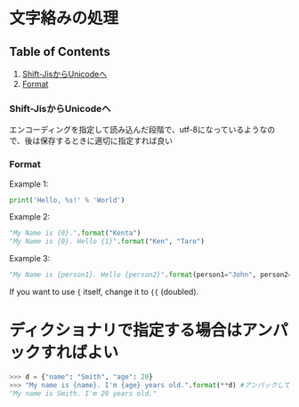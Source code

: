 # 文字絡みの処理

## Table of Contents
1. [Shift-JisからUnicodeへ](#shift-jisからunicodeへ)
2. [Format](#format)


### Shift-JisからUnicodeへ
エンコーディングを指定して読み込んだ段階で、utf-8になっているようなので、後は保存するときに適切に指定すれば良い

### Format
Example 1:
```python
print('Hello, %s!' % 'World')
```
Example 2:
```python
"My Name is {0}.".format("Kenta")
"My Name is {0}. Hello {1}".format("Ken", "Taro")
```
Example 3:
```python
"My Name is {person1}. Hello {person2}".format(person1="John", person2="Ken")
```
If you want to use `{` itself, change it to `{{` (doubled).

# ディクショナリで指定する場合はアンパックすればよい
```python
>>> d = {"name": "Smith", "age": 20}
>>> "My name is {name}. I'm {age} years old.".format(**d) #アンパックしてキーワード引数に
"My name is Smith. I'm 20 years old."
```
